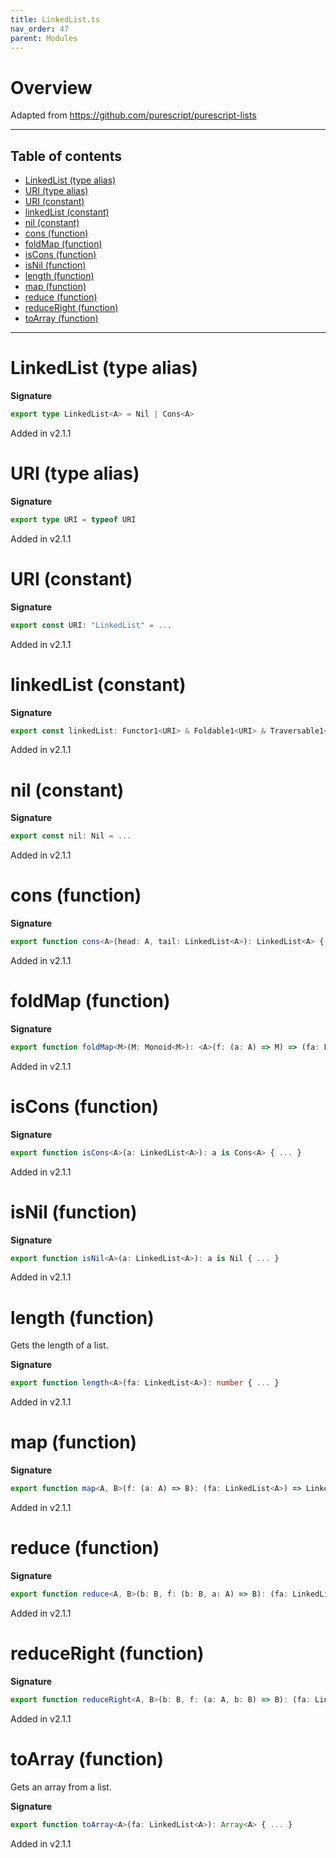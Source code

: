 ```yaml
---
title: LinkedList.ts
nav_order: 47
parent: Modules
---
```


# Overview

Adapted from https://github.com/purescript/purescript-lists

---

<h2 class="text-delta">Table of contents</h2>

- [LinkedList (type alias)](#linkedlist-type-alias)
- [URI (type alias)](#uri-type-alias)
- [URI (constant)](#uri-constant)
- [linkedList (constant)](#linkedlist-constant)
- [nil (constant)](#nil-constant)
- [cons (function)](#cons-function)
- [foldMap (function)](#foldmap-function)
- [isCons (function)](#iscons-function)
- [isNil (function)](#isnil-function)
- [length (function)](#length-function)
- [map (function)](#map-function)
- [reduce (function)](#reduce-function)
- [reduceRight (function)](#reduceright-function)
- [toArray (function)](#toarray-function)

---

# LinkedList (type alias)

**Signature**

```ts
export type LinkedList<A> = Nil | Cons<A>
```

Added in v2.1.1

# URI (type alias)

**Signature**

```ts
export type URI = typeof URI
```

Added in v2.1.1

# URI (constant)

**Signature**

```ts
export const URI: "LinkedList" = ...
```

Added in v2.1.1

# linkedList (constant)

**Signature**

```ts
export const linkedList: Functor1<URI> & Foldable1<URI> & Traversable1<URI> = ...
```

Added in v2.1.1

# nil (constant)

**Signature**

```ts
export const nil: Nil = ...
```

Added in v2.1.1

# cons (function)

**Signature**

```ts
export function cons<A>(head: A, tail: LinkedList<A>): LinkedList<A> { ... }
```

Added in v2.1.1

# foldMap (function)

**Signature**

```ts
export function foldMap<M>(M: Monoid<M>): <A>(f: (a: A) => M) => (fa: LinkedList<A>) => M { ... }
```

Added in v2.1.1

# isCons (function)

**Signature**

```ts
export function isCons<A>(a: LinkedList<A>): a is Cons<A> { ... }
```

Added in v2.1.1

# isNil (function)

**Signature**

```ts
export function isNil<A>(a: LinkedList<A>): a is Nil { ... }
```

Added in v2.1.1

# length (function)

Gets the length of a list.

**Signature**

```ts
export function length<A>(fa: LinkedList<A>): number { ... }
```

Added in v2.1.1

# map (function)

**Signature**

```ts
export function map<A, B>(f: (a: A) => B): (fa: LinkedList<A>) => LinkedList<B> { ... }
```

Added in v2.1.1

# reduce (function)

**Signature**

```ts
export function reduce<A, B>(b: B, f: (b: B, a: A) => B): (fa: LinkedList<A>) => B { ... }
```

Added in v2.1.1

# reduceRight (function)

**Signature**

```ts
export function reduceRight<A, B>(b: B, f: (a: A, b: B) => B): (fa: LinkedList<A>) => B { ... }
```

Added in v2.1.1

# toArray (function)

Gets an array from a list.

**Signature**

```ts
export function toArray<A>(fa: LinkedList<A>): Array<A> { ... }
```

Added in v2.1.1
